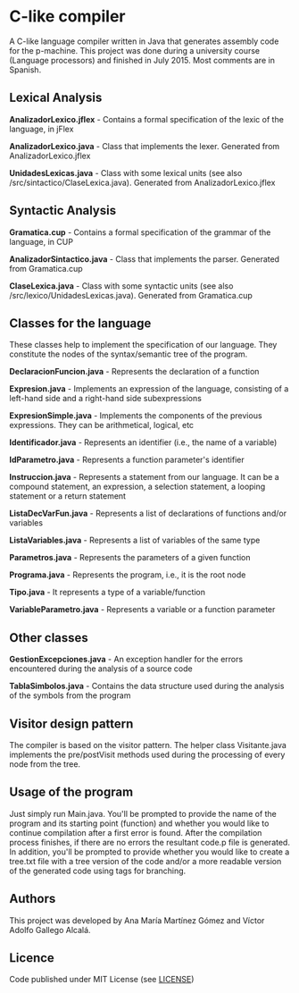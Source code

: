 # C-like compiler

A C-like language compiler written in Java that generates assembly code for the p-machine. This project was done during a university course (Language processors) and finished in July 2015. Most comments are in Spanish.


## Lexical Analysis

**AnalizadorLexico.jflex** - Contains a formal specification of the lexic of the language, in jFlex

**AnalizadorLexico.java** - Class that implements the lexer. Generated from AnalizadorLexico.jflex

**UnidadesLexicas.java** - Class with some lexical units (see also /src/sintactico/ClaseLexica.java). Generated from AnalizadorLexico.jflex


## Syntactic Analysis

**Gramatica.cup** - Contains a formal specification of the grammar of the language, in CUP

**AnalizadorSintactico.java** - Class that implements the parser. Generated from Gramatica.cup

**ClaseLexica.java** - Class with some syntactic units (see also /src/lexico/UnidadesLexicas.java). Generated from Gramatica.cup


## Classes for the language

These classes help to implement the specification of our language. They constitute the nodes of the syntax/semantic tree of the program.

**DeclaracionFuncion.java** - Represents the declaration of a function

**Expresion.java** - Implements an expression of the language, consisting of a left-hand side and a right-hand side subexpressions

**ExpresionSimple.java** - Implements the components of the previous expressions. They can be arithmetical, logical, etc

**Identificador.java** - Represents an identifier (i.e., the name of a variable)

**IdParametro.java** - Represents a function parameter's identifier

**Instruccion.java** - Represents a statement from our language. It can be a compound statement, an expression, a selection statement,
a looping statement or a return statement

**ListaDecVarFun.java** - Represents a list of declarations of functions and/or variables

**ListaVariables.java** - Represents a list of variables of the same type

**Parametros.java** - Represents the parameters of a given function

**Programa.java** - Represents the program, i.e., it is the root node

**Tipo.java** - It represents a type of a variable/function

**VariableParametro.java** - Represents a variable or a function parameter


## Other classes

**GestionExcepciones.java** - An exception handler for the errors encountered during the analysis of a source code

**TablaSimbolos.java** - Contains the data structure used during the analysis of the symbols from the program


## Visitor design pattern

The compiler is based on the visitor pattern. The helper class Visitante.java implements the pre/postVisit methods used during the processing of every node from the tree.


## Usage of the program

Just simply run Main.java. You'll be prompted to provide the name of the program and its starting point (function) and whether you would like to continue compilation after a first error is found.
After the compilation process finishes, if there are no errors the resultant code.p file is generated. In addition, you'll be prompted to provide whether
you would like to create a tree.txt file with a tree version of the code and/or a more readable version of the generated code using tags for branching.




## Authors

This project was developed by Ana María Martínez Gómez and Víctor Adolfo Gallego Alcalá.



## Licence

Code published under MIT License (see [LICENSE](LICENSE))
